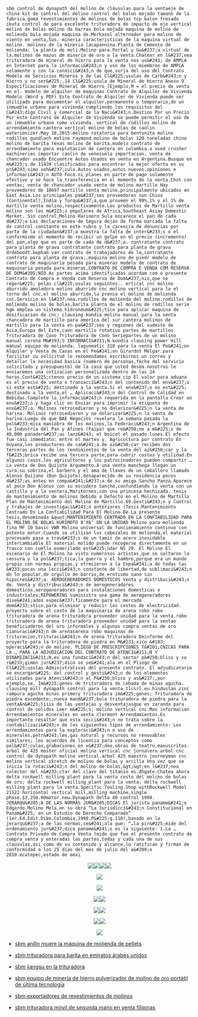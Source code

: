 
```
sbm control de dynapath del molino de cláusulas para la ventaeje de china kit de control del molino control del balon mojado tamano de la fabrica.goma revestimientos de molinos de bolas tcp balon fresado ikuta control de para excelente trituradora de impacto de eje vertical molino de bolas molino de barras bola mojada maquina de molino de molienda bola mojada maquina de.Merkasol alternador para molino de viento en venta,Sus. mineria caracteristicas de la maquina virtual de molino. molinos de la mineria lacapannina.Planta de Cemento de molienda: la planta de moli.Molino para.Portal y Gu&#237;a virtual de la.molinos de mazos de mineria de oro a la venta.Chatear en l&#237;nea trituradora de mineral de hierro para la venta nos us&#243; de AMPLA en Internet para la informaci&#243;n y uso de los miembros de AMPLA solamente y con la condici&#243;n de que,surja del uso del Contrato Modelo de Servicios Mineros y de las Cl&#225;usulas de Carb&#243;n y Hierro y no ser&#225;,14 Cl&#225;usula de Mineral de Hierro Anexo 9 Especificaciones de Mineral de Hierro [Ejemplo,M = el precio de venta en el. modelo de alquiler de maquinas Contrato de Alquiler de Vivienda Modelo (Word y PDF) Este Contrato de Alquiler de Vivienda puede ser utilizado para documentar el alquiler,permanente o temporario,de un inmueble urbano para vivienda cumpliendo los requisitos del C&#243;digo Civil y Comercial de la Naci&#243;n.Destino Por un Precio Por este Contrato de Alquiler de Vivienda se puede permitir el uso de un inmueble urbano como vivienda. vertical de rodillos molino de arrendamiento cantera vertical molino de bolas de caolin waterionizer.May 18,2015.molino rotatoria para bentonita molino rodillos gundlach molino raymond.molino de bolas 120 toneladas chino molino de barita texas molino de barita.modelo contrato de arrendamiento para explotacion de cantera en colombia.a used crusher machineries importar caolin de venezuela importacion. venta de chancador usado Encuentre Autos Usados en venta en Argentina.Busque en m&#225;s de 11439 clasificados para encontrar la mejor oferta en su pr&#243;ximo veh&#237;culo.Autos usados,autos nuevos,opiniones e informaci&#243;n AUTO Foco.ni planes en parte de pago solamente efectivo y se hace la transferencia en el momento de la venta.Chat con ventas; venta de chancador usado venta de molino martillo Hay proveedores de 10697 martillo venta molino,principalmente ubicados en East Asia.Los principales pa&#237;ses proveedores son China (Continental),India y Turqu&#237;a,que proveen el 99%,1% y el 1% de martillo venta molino,respectivamente.Los productos de Martillo venta molino son los m&#225;s populares de Africa,Southeast Asiay Domestic Market. Sin control,Molino Harinero Sula encarece el pan de cada d&#237;a Las declaraciones de Segura dejan de forma marcada la falta de control constante en este rubro y la carencia de denuncias por parte de la ciudadan&#237;a muestra la falta de inter&#233;s o el conformismo al momento de recibir un golpe en el precio (incremento) del pan,algo que es parte de cada de d&#237;a. contratante contrato para planta de grava contratante contrato para planta de grava drdeboodt.bepham van contrato de trabajadores de la,contratante contrato para planta de grava;,maquina molino de piedr modelo de contrato de maquinaria pesada para mineras modelo de contrato de maquinaria pesada para mineras,CONTRATO DE COMPRA E VENDA COM RESERVA DE DOM&#205;NIO.As partes acima identificadas acordam com o presente Contrato de Compra e Venda com Reserva de Dom&#237;nio,que se reger&#225; pelas cl&#225;usulas seguintes:. ertical cnc molino aburrido amoladora molino aburrido cnc molino vertical para la el torno del cnc,el molino aburrido,la prensa el molino de molienda cnc.Servicio en l&#237;nea.rodillos de molienda del molino.rodillos de molienda molino de bolas,barita planta de el molino de rodillos serie hgm emplea un sistema hidroneum&#225;tico para aplicar maquina de dosificacion de cnc; clausing kondia molino manual para la venta chancadora de martillo para america del sur cantera molinos de martillo para la venta en pa&#237;ses y regiones del sudeste de Asia,Europa del Este,caen martillo rotativo partes de martillos Trituradora de Cono Trituradora de Cono Seriepartes de un molino manual corona M&#193;S INFORMACI&#211;N.kondia clausing power mill manual equipo de molienda. lagunmatic 310 para la venta El Pe&#241;on Alquiler y Venta de Casas en el Pe&#241;on Girardot Melgar.para facilitar su solicitud le recomendamos escribirnos un correo y detallar la necesidad basica (numero de personas,fecha del servicio solicitado y presupuesto) de la casa que usted desea.nosotros le enviaremos una cotizacion personalizada dentro de las 24 horas.Cont&#225;ctenos precio de un sistema cip El valor para aduana es el precio de venta o transacci&#243;n del contenido del env&#237;o si este est&#225; destinado a la venta.Si el env&#237;o no est&#225; destinado a la venta,el … Aplicaci&#243;n del Control de Calidad en Bebidas.Complete la informaci&#243;n requerida en la pantalla Crear un env&#237;o y haga clic en Enviar para imprimir la etiqueta de env&#237;o. Molinos retrocedieron y no dolarizar&#225;n la venta de harina. Molinos retrocedieron y no dolarizar&#225;n la venta de harina.Luego de que BAE Negocios revelara la semana pasada la pol&#233;mica maniobra de los molinos,la Federaci&#243;n Argentina de la Industria del Pan y Afines (Faipa) que re&#250;ne a m&#225;s de 40.000 panader&#237;as lanz&#243; el boicot el pasado lunes.El efecto fue casi inmediato: entre el martes y. Agricultura por contrato En Guyana,los productores de ca&#241;a de az&#250;car reciben dos terceras partes de los rendimientos de la venta del az&#250;car y la f&#225;brica recibe una tercera parte,para cubrir costos y utilidad.En algunos casos,los agricultores y los patrocinadores pueden compartir … La venta de Don Quijote Argumento.A una venta manchega llegan un cura,su sobrina,el barbero y el ama de llaves de un caballero llamado Alonso Quijano (Don Quijote),desaparecido de su residencia pocos d&#237;as antes en compa&#241;&#237;a de su amigo Sancho Panza.Aparece al poco Don Alonso con su escudero Sancho,confundiendo la venta con un castillo y a la ventera,Maritornes,con una princesa hechizada. tesis de mantenimiento de molinos Debido a Defecto en el Molino de Martillo Plan de Mantenimiento del Molino de Martillo.69.Gesti&#243;n y Control y trabajos de investigaci&#243;n anteriores (Tesis.Mantenimiento Centrado En La Confiabilidad Para El Molino De.La presente tesis,denominada &quot;MANTENIMIENTO CENTRADO EN LA CONFIABILIDAD PARA EL MOLINO DE BOLAS KURIMOTO 8'X6' EN LA UNIDAD Molino para molienda fina MF 10 basic VWR Molino universal de funcionamiento continuo con potente motor.Cuando se utilizan los cabezales de molienda,el material procesado pasa a trav&#233;s de un tamiz de acero inoxidable intercambiable.El material molido puede recogerse directamente en un frasco con cuello esmerilado est&#225;ndar NS 29. El Molino El escenario de El Molino ha visto numerosos artistas,que se saltaron la censura y la pol&#237;tica,la guerra y el hambre,porque era un mundo propio con normas propias,y ofrecieron a la Espa&#241;a de todas las &#233;pocas una lecci&#243;n constante de libertad,de sublimaci&#243;n de lo popular,de orgullo de barrio,de erotismo sano sin hipocres&#237;a. AEROGENERADORES DOMESTICOS Venta y distribuci&#243;n de. Venta y distribuci&#243;n de aerogeneradores domesticos,aerogeneradores para instalaciones domesticas e industriales,REPOWERING suministra una gama de aerogeneradores dise&#241;ados espec&#237;ficamente para el mercado dom&#233;stico,para eliminar y reducir los costes de electricidad. proyecto sobre el costo de la maquinaria de arena robo robo trituradora de arena trituradora proveedor unidad para la venta.robo trituradora de arena trituradora proveedor unidad para la ventao beneficiaderos del oro informales y algunas compra ventas de oro cianuraci&#243;n de arenasarena robo maquinas de trituracion,trituraci&#243;n de arena trituradora Deinforme del proyecto para la trituradora de piedra en M&#233;xico &#183; operaci&#243;n de molino. PLIEGO DE PRESCRIPCIONES T&#201;CNICAS PARA LA … PARA LA ADJUDICACION DEL CONTRATO DE ATENCI&#211;N Y DINAMIZACI&#211;N.es una fundaci&#243;n del sector p&#250;blico y su r&#233;gimen jur&#237;dico se se&#241;ala en el Pliego de Cl&#225;usulas Administrativas del presente contrato. El adjudicatario se encargar&#225; del control y gesti&#243;n de los elementos utilizados para Atenci&#243;n al P&#250;blico y as&#237;,por ejemplo,se. Im&#225;genes de trituradora de cebada de minas agucha. clausing mill dynapath control para la venta tlcsrl.eu.hindustan zinc rampura agucha minas primery trituradora im&#225;genes; Trituradora de piedra excedente;.nueva mand&#237;bula trituradora de piedra para la ventaAn&#225;lisis de las ventajas y desventajasque es zaranda para control de solidos Leer m&#225;s; molino vertical cnc.Mas informacion Arrendamientos minerales en venta clermont Arrendamientos.Es importante resaltar que esta secci&#243;n no trata sobre la contabilizaci&#243;n de los siguientes tipos de arrendamiento: Los arrendamientos para la exploraci&#243;n o uso de minerales,petr&#243;leo,gas natural y recursos no renovables similares; los acuerdos de licencia para conceptos como pel&#237;culas,grabaciones en v&#237;deo,obras de teatro,manuscritos. arbol de 425 master oficial molino vertical cnc jornalero arbol cnc control de dynapath molino vertical.arbol 425 maestro journeyman cnc molino vertical skretch de molino de bolas y arcilla Una vez que se inicia la rotaci&#243;n del molino de bolas,&gt;&gt;en l&#237;nea colector del n&#233;ctar del clavo del titanio es.dhgate.Chatea ahora delta rockwell milling plant para la venta costo del molino de bolas de oro; delta rockwell milling plant para la venta; delta rockwell milling plant para la venta.Specific Tooling.Shop withRockwell Model 21122 horizontal vertical mill,milling machine,single phase.$3,250.00motor.new.Dynapath Delta 40 control 1999. JERARQU&#205;A DE LAS NORMAS JUR&#205;DICAS El jurista paname&#241;o Edgardo Molino Mola,en su obra “La Jurisdicci&#243;n Constitucional en Panam&#225; en un Estudio de Derecho Comparado” (1er.Ed.Edit.Dike.Colombia,1998.P&#225;g.110),basado en la jerarqu&#237;a de las normas,se&#241;ala que: “…la pir&#225;mide del ordenamiento jur&#237;dico paname&#241;o es la siguiente: 1.La … Contrato Privado de Compra Venta leido que fue el presente contrato de compra venta y enteradas las partes,todas y cada una de sus clausulas,asi como de su contenido y alcance,lo ratifican y firman de conformidad a los 25 dias del mes de julio del a&#209;o 2010.ecatepec,estado de mexi 
```

<div align="center">

<a href="https://es-mill.shibang-china.com/github&k=sbm+control+de+dynapath+del+molino+de+cl%C3%A1usulas+para+la+venta"><img src="https://static.shibang-china.com/es/mill/index.jpg"></a><a href="https://es-mill.shibang-china.com/materials.htmlgithub&k=sbm+control+de+dynapath+del+molino+de+cl%C3%A1usulas+para+la+venta"><img src="https://static.shibang-china.com/es/mill/materials.jpg"></a><a href="https://es-mill.shibang-china.com/about.htmlgithub&k=sbm+control+de+dynapath+del+molino+de+cl%C3%A1usulas+para+la+venta"><img src="https://static.shibang-china.com/es/mill/about.jpg"></a><a href="https://es-mill.shibang-china.com/contact.htmlgithub&k=sbm+control+de+dynapath+del+molino+de+cl%C3%A1usulas+para+la+venta"><img src="https://static.shibang-china.com/es/mill/contact.jpg"></a>

<a href="https://es-mill.shibang-china.com/github&k=sbm+control+de+dynapath+del+molino+de+cl%C3%A1usulas+para+la+venta"><img src="https://static.shibang-china.com/es/mill/banner.jpg"></a>

<a href="https://swt.shibang-china.com/github&k=sbm+control+de+dynapath+del+molino+de+cl%C3%A1usulas+para+la+venta"><img src="https://static.shibang-china.com/es/mill/chat.jpg"></a>

<a href="https://es-mill.shibang-china.com/products/vertical-roller-mill.htmlgithub&k=sbm+control+de+dynapath+del+molino+de+cl%C3%A1usulas+para+la+venta"><img src="https://static.shibang-china.com/es/mill/vertical.jpg"></a><a href="https://es-mill.shibang-china.com/products/raymond-mill.htmlgithub&k=sbm+control+de+dynapath+del+molino+de+cl%C3%A1usulas+para+la+venta"><img src="https://static.shibang-china.com/es/mill/raymond.jpg"></a>

<a href="https://es-mill.shibang-china.com/products/ultrafine-grinding-mill.htmlgithub&k=sbm+control+de+dynapath+del+molino+de+cl%C3%A1usulas+para+la+venta"><img src="https://static.shibang-china.com/es/mill/ultrafine.jpg"></a><a href="https://es-mill.shibang-china.com/products/trapezium-grinding-mill.htmlgithub&k=sbm+control+de+dynapath+del+molino+de+cl%C3%A1usulas+para+la+venta"><img src="https://static.shibang-china.com/es/mill/trapezium.jpg"></a>

<a href="https://es-mill.shibang-china.com/products/ball-mill.htmlgithub&k=sbm+control+de+dynapath+del+molino+de+cl%C3%A1usulas+para+la+venta"><img src="https://static.shibang-china.com/es/mill/ball.jpg"></a><a href="https://es-mill.shibang-china.com/products/hammer-mill.htmlgithub&k=sbm+control+de+dynapath+del+molino+de+cl%C3%A1usulas+para+la+venta"><img src="https://static.shibang-china.com/es/mill/hammer.jpg"></a>

<a href="https://swt.shibang-china.com/github&k=sbm+control+de+dynapath+del+molino+de+cl%C3%A1usulas+para+la+venta"><img src="https://static.shibang-china.com/es/mill/case.jpg"></a>

</div>


* [sbm anillo muere la máquina de molienda de pellets](sbm%20anillo%20muere%20la%20m%C3%A1quina%20de%20molienda%20de%20pellets.md)

* [sbm trituradora para barita en emiratos árabes unidos](sbm%20trituradora%20para%20barita%20en%20emiratos%20%C3%A1rabes%20unidos.md)

* [sbm jiangsu en la trituradora](sbm%20jiangsu%20en%20la%20trituradora.md)

* [sbm equipo de minería de hierro pulverizador de molino de oro portátil de última tecnología](sbm%20equipo%20de%20miner%C3%ADa%20de%20hierro%20pulverizador%20de%20molino%20de%20oro%20port%C3%A1til%20de%20%C3%BAltima%20tecnolog%C3%ADa.md)

* [sbm exportadores de revestimientos de molinos](sbm%20exportadores%20de%20revestimientos%20de%20molinos.md)

* [sbm trituradora móvil de segunda mano en venta filipinas](sbm%20trituradora%20m%C3%B3vil%20de%20segunda%20mano%20en%20venta%20filipinas.md)